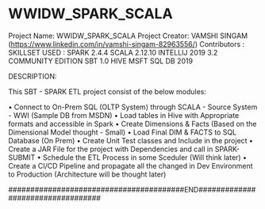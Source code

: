 # WWIDW_SPARK_SCALA

Project Name: WWIDW_SPARK_SCALA
Project Creator: VAMSHI SINGAM (https://www.linkedin.com/in/vamshi-singam-82963556/)
Contributors :
SKILLSET USED :
            SPARK 2.4.4
            SCALA 2.12.10
            INTELLIJ 2019 3.2 COMMUNITY EDITION
            SBT 1.0
            HIVE
            MSFT SQL DB 2019
            
DESCRIPTION:

This SBT - SPARK ETL project consist of the below modules:

•	Connect to On-Prem SQL (OLTP System) through SCALA - Source System - WWI (Sample DB from MSDN)
•	Load tables in Hive with Appropriate formats and accessible in Spark
•	Create Dimensions & Facts (Based on the Dimensional Model thought - Small)
•	Load Final DIM & FACTS to SQL Database (On Prem)
•	Create Unit Test classes and Include in the project
•	Create a JAR File for the project with Dependencies and call in SPARK-SUBMIT
•	Schedule the ETL Process in some Sceduler (Will think later)
•	Create a CI/CD Pipeline and propagate all the changed in Dev Environment to Production (Architecture will be thought later)

########################################END##################################
